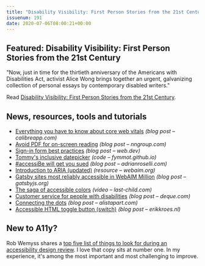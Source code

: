 ```yaml
---
title: "Disability Visibility: First Person Stories from the 21st Century"
issuenum: 191
date: 2020-07-06T08:00:21+00:00
---
```


## Featured: Disability Visibility: First Person Stories from the 21st Century

"Now, just in time for the thirtieth anniversary of the Americans with Disabilities Act, activist Alice Wong brings together an urgent, galvanizing collection of personal essays by contemporary disabled writers."

Read [Disability Visibility: First Person Stories from the 21st Century](https://disabilityvisibilityproject.com/book/).

## News, resources, tools and tutorials

* [Everything you have to know about core web vitals](https://calibreapp.com/blog/core-web-vitals) _(blog post – calibreapp.com)_
* [Avoid PDF for on-screen reading](https://www.nngroup.com/articles/avoid-pdf-for-on-screen-reading/) _(blog post – nngroup.com)_
* [Sign-in form best practices](https://web.dev/sign-in-form-best-practices/) _(blog post – web.dev)_
* [Tommy's inclusive datepicker](https://fymmot.github.io/inclusive-dates/) _(code – fymmot.github.io)_
* [#accessiBe will get you sued](https://adrianroselli.com/2020/06/accessibe-will-get-you-sued.html) _(blog post – adrianroselli.com)_
* [Introduction to ARIA (updated)](https://webaim.org/techniques/aria/) _(resource – webaim.org)_
* [Gatsby sites most reliably accessible in WebAIM Million](https://www.gatsbyjs.org/blog/2020-06-29-Gatsby-most-accessible-WebAIM-Million/) _(blog post – gatsbyjs.org)_
* [The saga of accessible colors](http://www.last-child.com/accessible-colors-video/) _(video – last-child.com)_
* [Customer service for people with disabilities](https://www.deque.com/blog/customer-service-for-people-with-disabilities/) _(blog post – deque.com)_
* [Connecting the dots](https://alistapart.com/article/creative-culture-excerpt/) _(blog post – alistapart.com)_
* [Accessible HTML toggle button (switch)](https://www.erikkroes.nl/blog/accessible-html-toggle-button-switch/) _(blog post – erikkroes.nl)_

## New to A11y?

Rob Wemyss shares a [top five list of things to look for during an accessibility design review](https://www.hassellinclusion.com/blog/accessible-design-reviews/). I love that copy sits at number one. In my experience, it's among the most important and most challenging to improve.